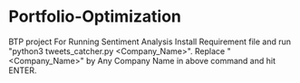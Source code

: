 # Portfolio-Optimization
BTP project
For Running Sentiment Analysis Install Requirement file and run "python3  tweets_catcher.py <Company_Name>".
Replace "<Company_Name>" by Any Company Name in above command and hit ENTER.
